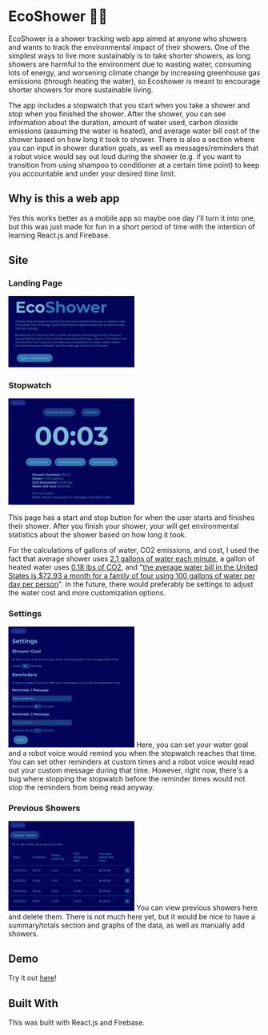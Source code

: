 # EcoShower 🚿🌱

EcoShower is a shower tracking web app aimed at anyone who showers and wants to track the environmental impact of their showers. One of the simplest ways to live more sustainably is to take shorter showers, as long showers are harmful to the environment due to wasting water, consuming lots of energy, and worsening climate change by increasing greenhouse gas emissions (through heating the water), so Ecoshower is meant to encourage shorter showers for more sustainable living. 

The app includes a stopwatch that you start when you take a shower and stop when you finished the shower. After the shower, you can see information about the duration, amount of water used, carbon dioxide emissions (assuming the water is heated), and average water bill cost of the shower based on how long it took to shower. There is also a section where you can input in shower duration goals, as well as messages/reminders that a robot voice would say out loud during the shower (e.g. if you want to transition from using shampoo to conditioner at a certain time point) to keep you accountable and under your desired time limit. 

## Why is this a web app

Yes this works better as a mobile app so maybe one day I'll turn it into one, but this was just made for fun in a short period of time with the intention of learning React.js and Firebase.

## Site
### Landing Page
<img src="screenshots/landing-page.png" width="50%">

### Stopwatch
<img src="screenshots/stopwatch.png" width="50%">

This page has a start and stop button for when the user starts and finishes their shower. After you finish your shower, your will get environmental statistics about the shower based on how long it took.

For the calculations of gallons of water, CO2 emissions, and cost, I used the fact that average shower uses [2.1 gallons of water each minute](https://www.aquatell.ca/pages/how-household-water-usage-contributes-to-co2-emissions#:%7E:text=Showers%20and%20Baths,15%20minutes%20x%200.18%20lbs), a gallon of heated water uses [0.18 lbs of CO2](https://www.aquatell.ca/pages/how-household-water-usage-contributes-to-co2-emissions#:%7E:text=Showers%20and%20Baths,15%20minutes%20x%200.18%20lbs), and "[the average water bill in the United States is $72.93 a month for a family of four using 100 gallons of water per day per person](https://www.moving.com/tips/how-much-does-the-average-water-bill-cost/)". In the future, there would preferably be settings to adjust the water cost and more customization options.

### Settings
<img src="screenshots/settings.png" width="50%">
Here, you can set your water goal and a robot voice would remind you when the stopwatch reaches that time. You can set other reminders at custom times and a robot voice would read out your custom message during that time. However, right now, there's a bug where stopping the stopwatch before the reminder times would not stop the reminders from being read anyway.

### Previous Showers
<img src="screenshots/previous-showers.png" width="50%">
You can view previous showers here and delete them. There is not much here yet, but it would be nice to have a summary/totals section and graphs of the data, as well as manually add showers. 

## Demo
Try it out <a href="https://ecoshower.vercel.app/" target="_blank">here</a>!

## Built With
This was built with React.js and Firebase.
